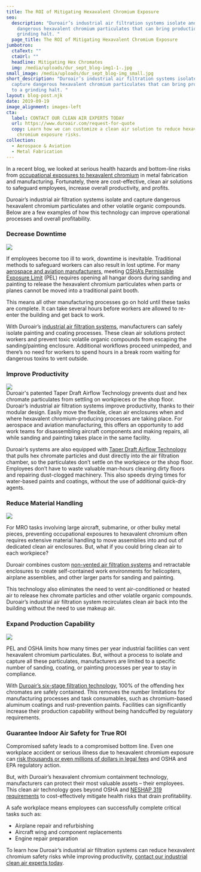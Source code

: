 ```yaml
---
title: The ROI of Mitigating Hexavalent Chromium Exposure
seo:
  description: "Duroair’s industrial air filtration systems isolate and capture
    dangerous hexavalent chromium particulates that can bring production to a
    grinding halt. "
  page_title: The ROI of Mitigating Hexavalent Chromium Exposure
jumbotron:
  ctaText: ""
  ctaUrl: ""
  headline: Mitigating Hex Chromates
  img: /media/uploads/dur_sept_blog-img1-1-.jpg
small_image: /media/uploads/dur_sept_blog-img_small.jpg
short_description: "Duroair’s industrial air filtration systems isolate and
  capture dangerous hexavalent chromium particulates that can bring production
  to a grinding halt. "
layout: blog-post.njk
date: 2019-09-19
image_alignment: images-left
cta:
  label: CONTACT OUR CLEAN AIR EXPERTS TODAY
  url: https://www.duroair.com/request-for-quote
  copy: Learn how we can customize a clean air solution to reduce hexavalent
    chromium exposure risks.
collection:
  - Aerospace & Aviation
  - Metal Fabrication
---
```

In a recent blog, we looked at serious health hazards and bottom-line risks from [occupational exposures to hexavalent chromium](https://www.duroair.com/blog/mitigate-the-manufacturing-risks-from-hexavalent-chromium-exposure) in metal fabrication and manufacturing. Fortunately, there are cost-effective, clean air solutions to safeguard employees, increase overall productivity, and profits.

Duroair’s industrial air filtration systems isolate and capture dangerous hexavalent chromium particulates and other volatile organic compounds. Below are a few examples of how this technology can improve operational processes and overall profitability.

### Decrease Downtime

![](/media/uploads/dur2023_q3blogroi_400x208.87-planepainting.png)

If employees become too ill to work, downtime is inevitable. Traditional methods to safeguard workers can also result in lost uptime. For many [aerospace and aviation manufacturers](https://www.duroair.com/industries/aerospace-aviation), meeting [OSHA’s Permissible Exposure Limit](https://www.donaldson.com/en-us/industrial-dust-fume-mist/technical-articles/hexavalent-chromium/) (PEL) requires opening all hangar doors during sanding and painting to release the hexavalent chromium particulates when parts or planes cannot be moved into a traditional paint booth.

This means all other manufacturing processes go on hold until these tasks are complete. It can take several hours before workers are allowed to re-enter the building and get back to work.

With Duroair’s [industrial air filtration systems](https://www.duroair.com/solutions), manufacturers can safely isolate painting and coating processes. These clean air solutions protect workers and prevent toxic volatile organic compounds from escaping the sanding/painting enclosure. Additional workflows proceed unimpeded, and there’s no need for workers to spend hours in a break room waiting for dangerous toxins to vent outside.

### Improve Productivity
<div class="media">
<img src="/media/uploads/dur2023_q3blogroi_400x208.87-swish.png"  /><br>
Duroair's patented Taper Draft Airflow Technology prevents dust and hex chromate particulates from settling on workpieces or the shop floor.
</div>
Duroair’s industrial air filtration systems improve productivity, thanks to their modular design. Easily move the flexible, clean air enclosures when and where hexavalent chromium-producing processes are taking place. For aerospace and aviation manufacturing, this offers an opportunity to add work teams for disassembling aircraft components and making repairs, all while sanding and painting takes place in the same facility.

Duroair’s systems are also equipped with [Taper Draft Airflow Technology](https://www.duroair.com/products/taper-draft-airflow-technology) that pulls hex chromate particles and dust directly into the air filtration chamber, so the particulates don’t settle on the workpiece or the shop floor. Employees don’t have to waste valuable man-hours cleaning dirty floors and repairing dust-clogged machinery. This also speeds drying times for water-based paints and coatings, without the use of additional quick-dry agents. 

### Reduce Material Handling

![](/media/uploads/dur2023_q3blogroi_400x208.87-bulkypart.png)

For MRO tasks involving large aircraft, submarine, or other bulky metal pieces, preventing occupational exposures to hexavalent chromium often requires extensive material handling to move assemblies into and out of dedicated clean air enclosures. But, what if you could bring clean air to each workpiece?

Duroair combines custom [non-vented air filtration systems](https://www.duroair.com/products/duropure) and retractable enclosures to create self-contained work environments for helicopters, airplane assemblies, and other larger parts for sanding and painting.

This technology also eliminates the need to vent air-conditioned or heated air to release hex chromate particles and other volatile organic compounds. Duroair’s industrial air filtration system recirculates clean air back into the building without the need to use makeup air.

### Expand Production Capability

![](/media/uploads/dur2023_q3blogroi_400x208.87-videothumbnail.png)

PEL and OSHA limits how many times per year industrial facilities can vent hexavalent chromium particulates. But, without a process to isolate and capture all these particulates, manufacturers are limited to a specific number of sanding, coating, or painting processes per year to stay in compliance.

With [Duroair’s six-stage filtration technology](https://www.duroair.com/resources/videos/eliminate-air-contaminants-from-industrial-processes-with-duropure), 100% of the offending hex chromates are safely contained. This removes the number limitations for manufacturing processes and task consumables, such as chromium-based aluminum coatings and rust-prevention paints. Facilities can significantly increase their production capability without being handcuffed by regulatory requirements.

### Guarantee Indoor Air Safety for True ROI

Compromised safety leads to a compromised bottom line. Even one workplace accident or serious illness due to hexavalent chromium exposure can [risk thousands or even millions of dollars in legal fees](https://www.osha.gov/dcsp/products/topics/businesscase/costs.html) and OSHA and EPA regulatory action. 

But, with Duroair’s hexavalent chromium containment technology, manufacturers can protect their most valuable assets – their employees. This clean air technology goes beyond OSHA and [NESHAP 319 requirements](https://www.epa.gov/sites/production/files/2015-11/documents/summary_of_implementation_requirements_2001.pdf) to cost-effectively mitigate health risks that drain profitability.

A safe workplace means employees can successfully complete critical tasks such as:

* Airplane repair and refurbishing
* Aircraft wing and component replacements
* Engine repair preparation

To learn how Duroair’s industrial air filtration systems can reduce hexavalent chromium safety risks while improving productivity, [contact our industrial clean air experts today](https://www.duroair.com/request-for-quote/).
